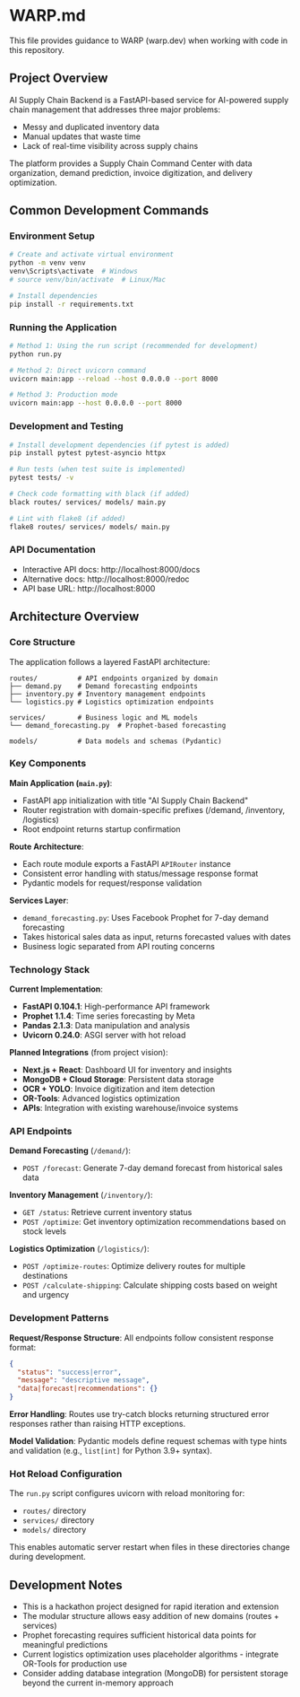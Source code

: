 # WARP.md

This file provides guidance to WARP (warp.dev) when working with code in this repository.

## Project Overview

AI Supply Chain Backend is a FastAPI-based service for AI-powered supply chain management that addresses three major problems:
- Messy and duplicated inventory data
- Manual updates that waste time  
- Lack of real-time visibility across supply chains

The platform provides a Supply Chain Command Center with data organization, demand prediction, invoice digitization, and delivery optimization.

## Common Development Commands

### Environment Setup
```bash path=null start=null
# Create and activate virtual environment
python -m venv venv
venv\Scripts\activate  # Windows
# source venv/bin/activate  # Linux/Mac

# Install dependencies
pip install -r requirements.txt
```

### Running the Application
```bash path=null start=null
# Method 1: Using the run script (recommended for development)
python run.py

# Method 2: Direct uvicorn command
uvicorn main:app --reload --host 0.0.0.0 --port 8000

# Method 3: Production mode
uvicorn main:app --host 0.0.0.0 --port 8000
```

### Development and Testing
```bash path=null start=null
# Install development dependencies (if pytest is added)
pip install pytest pytest-asyncio httpx

# Run tests (when test suite is implemented)
pytest tests/ -v

# Check code formatting with black (if added)
black routes/ services/ models/ main.py

# Lint with flake8 (if added)
flake8 routes/ services/ models/ main.py
```

### API Documentation
- Interactive API docs: http://localhost:8000/docs
- Alternative docs: http://localhost:8000/redoc
- API base URL: http://localhost:8000

## Architecture Overview

### Core Structure
The application follows a layered FastAPI architecture:

```
routes/          # API endpoints organized by domain
├── demand.py    # Demand forecasting endpoints
├── inventory.py # Inventory management endpoints  
└── logistics.py # Logistics optimization endpoints

services/        # Business logic and ML models
└── demand_forecasting.py  # Prophet-based forecasting

models/          # Data models and schemas (Pydantic)
```

### Key Components

**Main Application (`main.py`)**:
- FastAPI app initialization with title "AI Supply Chain Backend"
- Router registration with domain-specific prefixes (/demand, /inventory, /logistics)
- Root endpoint returns startup confirmation

**Route Architecture**:
- Each route module exports a FastAPI `APIRouter` instance
- Consistent error handling with status/message response format
- Pydantic models for request/response validation

**Services Layer**:
- `demand_forecasting.py`: Uses Facebook Prophet for 7-day demand forecasting
- Takes historical sales data as input, returns forecasted values with dates
- Business logic separated from API routing concerns

### Technology Stack

**Current Implementation**:
- **FastAPI 0.104.1**: High-performance API framework
- **Prophet 1.1.4**: Time series forecasting by Meta
- **Pandas 2.1.3**: Data manipulation and analysis
- **Uvicorn 0.24.0**: ASGI server with hot reload

**Planned Integrations** (from project vision):
- **Next.js + React**: Dashboard UI for inventory and insights
- **MongoDB + Cloud Storage**: Persistent data storage
- **OCR + YOLO**: Invoice digitization and item detection
- **OR-Tools**: Advanced logistics optimization
- **APIs**: Integration with existing warehouse/invoice systems

### API Endpoints

**Demand Forecasting** (`/demand/`):
- `POST /forecast`: Generate 7-day demand forecast from historical sales data

**Inventory Management** (`/inventory/`):
- `GET /status`: Retrieve current inventory status
- `POST /optimize`: Get inventory optimization recommendations based on stock levels

**Logistics Optimization** (`/logistics/`):
- `POST /optimize-routes`: Optimize delivery routes for multiple destinations
- `POST /calculate-shipping`: Calculate shipping costs based on weight and urgency

### Development Patterns

**Request/Response Structure**:
All endpoints follow consistent response format:
```json
{
  "status": "success|error",
  "message": "descriptive message",
  "data|forecast|recommendations": {}
}
```

**Error Handling**:
Routes use try-catch blocks returning structured error responses rather than raising HTTP exceptions.

**Model Validation**:
Pydantic models define request schemas with type hints and validation (e.g., `list[int]` for Python 3.9+ syntax).

### Hot Reload Configuration
The `run.py` script configures uvicorn with reload monitoring for:
- `routes/` directory
- `services/` directory  
- `models/` directory

This enables automatic server restart when files in these directories change during development.

## Development Notes

- This is a hackathon project designed for rapid iteration and extension
- The modular structure allows easy addition of new domains (routes + services)
- Prophet forecasting requires sufficient historical data points for meaningful predictions
- Current logistics optimization uses placeholder algorithms - integrate OR-Tools for production use
- Consider adding database integration (MongoDB) for persistent storage beyond the current in-memory approach
